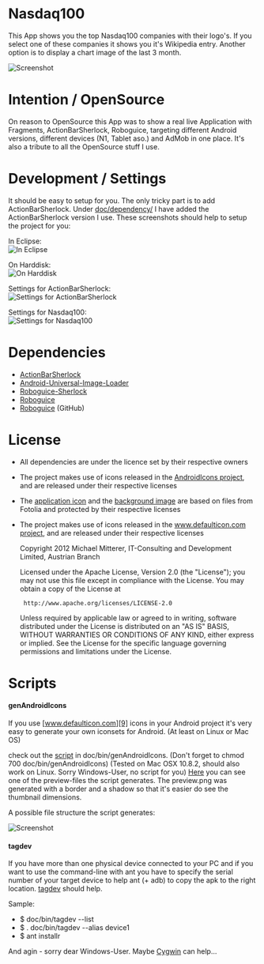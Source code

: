 Nasdaq100
=========
This App shows you the top Nasdaq100 companies with their logo's. If you select one of these companies it
shows you it's Wikipedia entry. Another option is to display a chart image of the last 3 month.

![Screenshot](https://github.com/MikeMitterer/Nasdaq100/raw/master/doc/screenshots/images/screenshots-collage.png)

Intention / OpenSource
======================
On reason to OpenSource this App was to show a real live Application with Fragments, ActionBarSherlock,
Roboguice, targeting different Android versions, different devices (N1, Tablet aso.) and AdMob in one place. 
It's also a tribute to all the OpenSource stuff I use.

Development / Settings
============
It should be easy to setup for you. The only tricky part is to add ActionBarSherlock.
Under [doc/dependency/][13] I have added the ActionBarSherlock version I use.
These screenshots should help to setup the project for you:

In Eclipse:<br>
![In Eclipse](https://github.com/MikeMitterer/Nasdaq100/raw/master/doc/screenshots/images/eclipse.png)

On Harddisk:<br>
![On Harddisk](https://github.com/MikeMitterer/Nasdaq100/raw/master/doc/screenshots/images/onhd.png)

Settings for ActionBarSherlock:<br>
![Settings for ActionBarSherlock](https://github.com/MikeMitterer/Nasdaq100/raw/master/doc/screenshots/images/settings-actionbarsherlock.png)

Settings for Nasdaq100:<br>
![Settings for Nasdaq100](https://github.com/MikeMitterer/Nasdaq100/raw/master/doc/screenshots/images/settings-nasdaq100.png)

Dependencies
============
- [ActionBarSherlock][1]
- [Android-Universal-Image-Loader][2] 
- [Roboguice-Sherlock][3]
- [Roboguice][4]
- [Roboguice][5] (GitHub)

License
========
- All dependencies are under the licence set by their respective owners
- The project makes use of icons released in the [AndroidIcons project][6], and are released under their respective licenses
- The [application icon][7] and the [background image][8] are based on files from Fotolia and protected by their respective licenses
- The project makes use of icons released in the [www.defaulticon.com project][9], and are released under their respective licenses

    Copyright 2012 Michael Mitterer, IT-Consulting and Development Limited,
    Austrian Branch

    Licensed under the Apache License, Version 2.0 (the "License");
    you may not use this file except in compliance with the License.
    You may obtain a copy of the License at

       http://www.apache.org/licenses/LICENSE-2.0

    Unless required by applicable law or agreed to in writing, software
    distributed under the License is distributed on an "AS IS" BASIS,
    WITHOUT WARRANTIES OR CONDITIONS OF ANY KIND, either express or implied.
    See the License for the specific language governing permissions and
    limitations under the License.

Scripts
========
#### genAndroidIcons
If you use [www.defaulticon.com][9] icons in your Android project it's very easy to generate your own iconsets for Android.
(At least on Linux or Mac OS)
	
check out the [script][11] in doc/bin/genAndroidIcons. (Don't forget to chmod 700 doc/bin/genAndroidIcons)
(Tested on Mac OSX 10.8.2, should also work on Linux. Sorry Windows-User, no script for you)
[Here][12] you can see one of the preview-files the script generates.
The preview.png was generated with a border and a shadow so that it's easier do see the thumbnail dimensions.
	
A possible file structure the script generates:

![Screenshot](https://github.com/MikeMitterer/Nasdaq100/raw/master/doc/defaulticon/my-structure.png)

#### tagdev
If you have more than one physical device connected to your PC and if you want
to use the command-line with ant you have to specify the serial number of your target device to help ant (+ adb)
to copy the apk to the right location.
[tagdev][14] should help.

Sample:
- $ doc/bin/tagdev --list
- $ . doc/bin/tagdev --alias device1
- $ ant installr

And agin - sorry dear Windows-User. Maybe [Cygwin][15] can help...

[1]: https://github.com/JakeWharton/ActionBarSherlock
[2]: https://github.com/nostra13/Android-Universal-Image-Loader
[3]: https://github.com/rtyley/roboguice-sherlock
[4]: http://code.google.com/p/roboguice/
[5]: https://github.com/emmby/roboguice
[6]: http://www.androidicons.com/
[7]: http://de.fotolia.com/id/38423697
[8]: http://de.fotolia.com/id/40304666
[9]: http://www.defaulticon.com/
[10]: http://developer.android.com/guide/practices/ui_guidelines/icon_design_menu.html
[11]: https://github.com/MikeMitterer/Nasdaq100/tree/master/doc/bin/genAndroidIcons
[12]: https://github.com/MikeMitterer/Nasdaq100/raw/master/doc/defaulticon/preview.png
[13]: https://github.com/MikeMitterer/Nasdaq100/raw/master/doc/dependency
[14]: https://github.com/MikeMitterer/Nasdaq100/tree/master/doc/bin/tagdev
[15]: http://www.cygwin.com/

